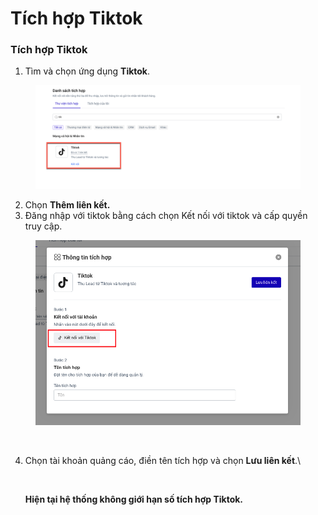 # Tích hợp Tiktok

### Tích hợp Tiktok

1. Tìm và chọn ứng dụng **Tiktok**.

<figure><img src="../../.gitbook/assets/tiktok.png" alt=""><figcaption></figcaption></figure>

2. Chọn **Thêm liên kết.**
3. Đăng nhập với tiktok bằng cách chọn Kết nối với tiktok và cấp quyền truy cập.

<figure><img src="../../.gitbook/assets/image (446).png" alt=""><figcaption></figcaption></figure>

<figure><img src="../../.gitbook/assets/cònfirm quyen.png" alt=""><figcaption></figcaption></figure>

4.  Chọn tài khoản quảng cáo, điền tên tích hợp và chọn **Lưu liên kết**.\


    <figure><img src="../../.gitbook/assets/hoàn thiện tiktok.png" alt=""><figcaption></figcaption></figure>

    **Hiện tại hệ thống không giới hạn số tích hợp Tiktok.**
